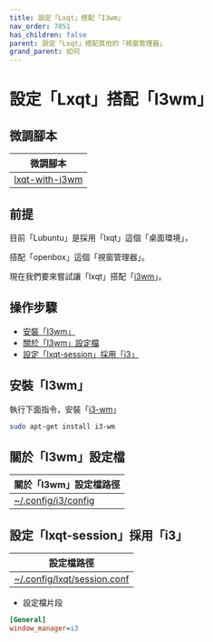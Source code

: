 ```yaml
---
title: 設定「Lxqt」搭配「I3wm」
nav_order: 7051
has_children: false
parent: 設定「Lxqt」搭配其他的「視窗管理器」
grand_parent: 如何
---
```



# 設定「Lxqt」搭配「I3wm」


## 微調腳本

| 微調腳本 |
| --- |
| [lxqt-with-i3wm](https://github.com/samwhelp/lubuntu-adjustment/tree/main/prototype/main/alternative-config/lxqt-with-i3wm/Main) |


## 前提

目前「Lubuntu」是採用「lxqt」這個「桌面環境」，

搭配「openbox」這個「視窗管理器」。

現在我們要來嘗試讓「lxqt」搭配「[i3wm](https://samwhelp.github.io/note-about-lubuntu/read/master/window-manager/i3wm.html)」。


## 操作步驟

* [安裝「I3wm」](#安裝i3wm)
* [關於「I3wm」設定檔](#關於i3wm設定檔)
* [設定「lxqt-session」採用「i3」](#設定lxqt-session採用i3)


## 安裝「I3wm」

執行下面指令，安裝「[i3-wm](https://packages.ubuntu.com/noble/i3-wm)」

``` sh
sudo apt-get install i3-wm
```


## 關於「I3wm」設定檔

| 關於「I3wm」設定檔路徑 |
| --- |
| [~/.config/i3/config](https://github.com/samwhelp/lubuntu-adjustment/blob/main/prototype/main/alternative-config/lxqt-with-i3wm/Main/asset/overlay/etc/skel/.config/i3/config) |


## 設定「lxqt-session」採用「i3」

| 設定檔路徑 |
| --- |
| [~/.config/lxqt/session.conf](https://github.com/samwhelp/lubuntu-adjustment/blob/main/prototype/main/alternative-config/lxqt-with-i3wm/Main/asset/overlay/etc/skel/.config/lxqt/session.conf#L3) |


* 設定檔片段

``` ini
[General]
window_manager=i3
```
